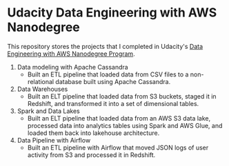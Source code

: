 # Udacity Data Engineering with AWS Nanodegree

This repository stores the projects that I completed in Udacity's [Data Engineering with AWS Nanodegree Program](https://www.udacity.com/course/data-engineer-nanodegree--nd027).

1. Data modeling with Apache Cassandra
   - Built an ETL pipeline that loaded data from CSV files to a non-relational database built using Apache Cassandra.
2. Data Warehouses
   - Built an ELT pipeline that loaded data from S3 buckets, staged it in Redshift, and transformed it into a set of dimensional tables.
3. Spark and Data Lakes
   - Built an ELT pipeline that loaded data from an AWS S3 data lake, processed data into analytics tables using Spark and AWS Glue, and loaded them back into lakehouse architecture.
4. Data Pipeline with Airflow
   - Built an ETL pipeline with Airflow that moved JSON logs of user activity from S3 and processed it in Redshift.
